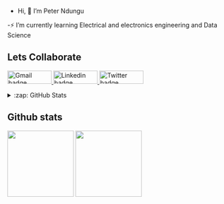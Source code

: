 -  Hi, 👋 I’m Peter Ndungu

-⚡ I’m currently learning Electrical and electronics engineering and Data Science

<h2> Lets Collaborate </h2>

<p> <a href="mailto:eng.peter.ndungu@gmail.com"><img src="https://img.shields.io/badge/gmail-%23fd1745.svg?&style=for-the-badge&logo=gmail&logoColor=blue" height=30 width=100 alt="Gmail badge">  <a href="https://www.linkedin.com/in/peter-ndungu-eee"><img src="https://img.shields.io/badge/linkedin-%230064e7.svg?&style=for-the-badge&logo=linkedin&logoColor=white" height=30 width=100 alt="Linkedin badge"> <a href="https://twitter.com/njorogennn"><img src="https://img.shields.io/badge/twitter-%231DA1F2.svg?&style=for-the-badge&logo=twitter&logoColor=white" height=30 width=100 alt="Twitter badge"></a></p>


<details>
  <summary>:zap: GitHub Stats</summary>

  <img align="left" alt="codeSTACKr's GitHub Stats" src="https://github-readme-stats.codestackr.vercel.app/api?username=codeSTACKr&show_icons=true&hide_border=true" />

</details>

<h2>Github stats </h2>

<img height="150px" src="https://github-readme-stats.vercel.app/api?username=petreleven&hide=contribs&hide_border=true&show_icons=true&include_all_commits=false&count_private=true&line_height=24&text_color=ffffff&icon_color=uifff&bg_color=0,fd1d1d,e1306c,c13589,833ab4&title_color=ffffff"/> <img height="150px" src="https://github-readme-stats.vercel.app/api/top-langs/?username=petreleven&hide=css&hide_border=true&card_width=320&layout=compact&langs_count=7&text_color=ffffff&icon_color=fhfff&bg_color=0,833ac4,5851db,405de6&title_color=ffffff"/>

<!---
petreleven/petreleven is a ✨ special ✨ repository because its `README.md` (this file) appears on your GitHub profile.
You can click the Preview link to take a look at your changes.
--->

